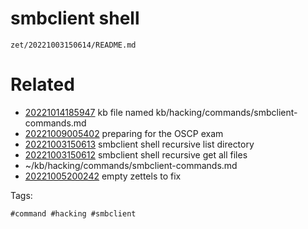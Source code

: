 # smbclient shell

` zet/20221003150614/README.md `

# Related

- [20221014185947](/zet/20221014185947/README.md) kb file named kb/hacking/commands/smbclient-commands.md
- [20221009005402](/zet/20221009005402/README.md) preparing for the OSCP exam
- [20221003150613](/zet/20221003150613/README.md) smbclient shell recursive list directory
- [20221003150612](/zet/20221003150612/README.md) smbclient shell recursive get all files
- ~/kb/hacking/commands/smbclient-commands.md
- [20221005200242](/zet/20221005200242/README.md) empty zettels to fix

Tags:

    #command #hacking #smbclient 
